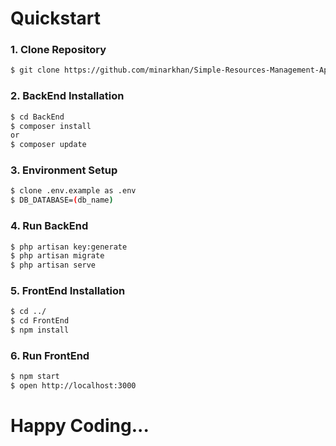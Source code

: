 # Quickstart

### 1. Clone Repository
```sh
$ git clone https://github.com/minarkhan/Simple-Resources-Management-Application.git
```

### 2. BackEnd Installation
```sh
$ cd BackEnd
$ composer install
or
$ composer update
```

### 3. Environment Setup
```sh
$ clone .env.example as .env
$ DB_DATABASE=(db_name)
```

### 4. Run BackEnd
```sh
$ php artisan key:generate
$ php artisan migrate
$ php artisan serve
```

### 5. FrontEnd Installation
```sh
$ cd ../
$ cd FrontEnd
$ npm install
```

### 6. Run FrontEnd
```sh
$ npm start
$ open http://localhost:3000
```
# Happy Coding...
